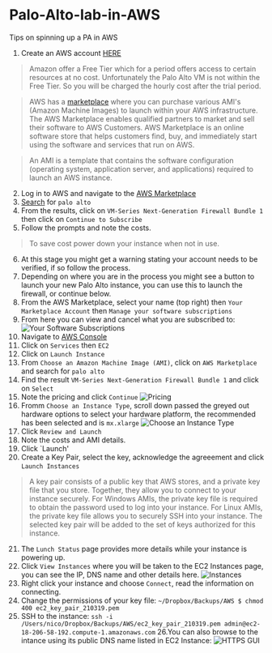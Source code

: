 # Palo-Alto-lab-in-AWS
Tips on spinning up a PA in AWS

1. Create an AWS account [HERE](https://portal.aws.amazon.com/gp/aws/developer/registration/index.html?refid=em_127222)
> Amazon offer a Free Tier which for a period offers access to certain resources at no cost.  Unfortunately the Palo Alto VM is not within the Free Tier.  So you will be charged the hourly cost after the trial period.

>AWS has a [marketplace](https://aws.amazon.com/marketplace) where you can purchase various AMI's (Amazon Machine Images) to launch within your AWS infrastructure. The AWS Marketplace enables qualified partners to market and sell their software to AWS Customers. AWS Marketplace is an online software store that helps customers find, buy, and immediately start using the software and services that run on AWS.

> An AMI is a template that contains the software configuration (operating system, application server, and applications) required to launch an AWS instance. 
2. Log in to AWS and navigate to the [AWS Marketplace](https://aws.amazon.com/marketplace)
3. [Search](https://aws.amazon.com/marketplace/search/results?x=0&y=0&searchTerms=palo+alto) for `palo alto`
4. From the results, click on `VM-Series Next-Generation Firewall Bundle 1` then click on `Continue to Subscribe`
5. Follow the prompts and note the costs.
> To save cost power down your instance when not in use.  
6. At this stage you might get a warning stating your account needs to be verified, if so follow the process.
7. Depending on where you are in the process you might see a button to launch your new Palo Alto instance, you can use this to launch the firewall, or continue below.
8. From the AWS Marketplace, select your name (top right) then `Your Marketplace Account` then `Manage your software subscriptions` 
9. From here you can view and cancel what you are subscribed to:
![Your Software Subscriptions](https://github.com/NetDevNotes/Palo-Alto-lab-in-AWS/blob/master/your_software_subscriptions.png)
10. Navigate to [AWS Console](https://aws.amazon.com/console/)
11. Click on `Services` then `EC2`
12. Click on `Launch Instance`
13. From `Choose an Amazon Machine Image (AMI)`, click on `AWS Marketplace` and search for `palo alto`
14. Find the result `VM-Series Next-Generation Firewall Bundle 1` and click on `Select`
15. Note the pricing and click `Continue`
![Pricing](https://github.com/NetDevNotes/Palo-Alto-lab-in-AWS/blob/master/ami_pricing.png)
16. Fromm `Choose an Instance Type`, scroll down passed the greyed out hardware options to select your hardware platform, the recommended has been selected and is `mx.xlarge`
![Choose an Instance Type](https://github.com/NetDevNotes/Palo-Alto-lab-in-AWS/blob/master/choose_an_instance_type.png)
17. Click `Review and Launch`
18. Note the costs and AMI details.
19. Click `Launch'
20. Create a Key Pair, select the key, acknowledge the agreeement and click `Launch Instances`
> A key pair consists of a public key that AWS stores, and a private key file that you store. Together, they allow you to connect to your instance securely. For Windows AMIs, the private key file is required to obtain the password used to log into your instance. For Linux AMIs, the private key file allows you to securely SSH into your instance. The selected key pair will be added to the set of keys authorized for this instance. 
21. The `Lunch Status` page provides more details while your instance is powering up.
22. Click `View Instances` where you will be taken to the EC2 Instances page, you can see the IP, DNS name and other details here.
![Instances](https://github.com/NetDevNotes/Palo-Alto-lab-in-AWS/blob/master/instances.png)
23. Right click your instance and choose `Connect`, read the information on connecting.
24. Change the permissions of your key file:
`~/Dropbox/Backups/AWS $ chmod 400 ec2_key_pair_210319.pem`
25. SSH to the instance:
`ssh -i /Users/nico/Dropbox/Backups/AWS/ec2_key_pair_210319.pem admin@ec2-18-206-58-192.compute-1.amazonaws.com`
26.You can also browse to the intance using its public DNS name listed in EC2 Instance:
![HTTPS GUI]()




